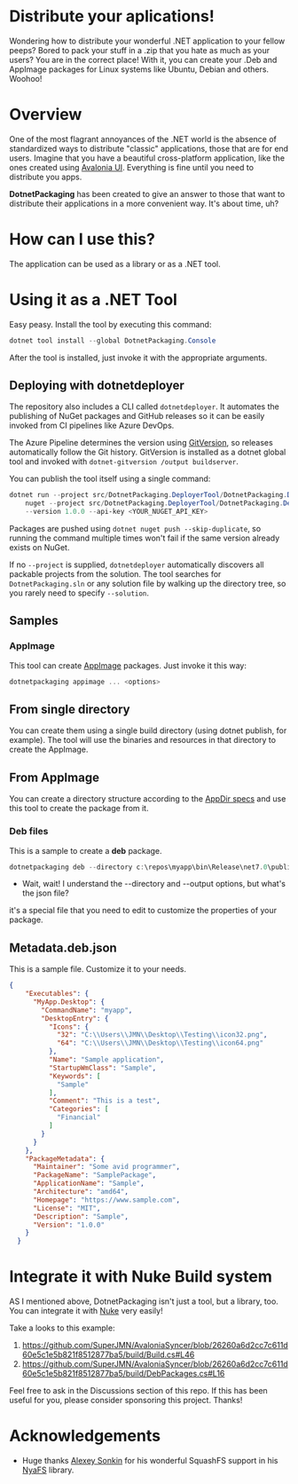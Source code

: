 # Distribute your aplications!

Wondering how to distribute your wonderful .NET application to your fellow peeps? Bored to pack your stuff in a .zip that you hate as much as your users? You are in the correct place!
With it, you can create your .Deb and AppImage packages for Linux systems like Ubuntu, Debian and others. Woohoo!

# Overview

One of the most flagrant annoyances of the .NET world is the absence of standardized ways to distribute "classic" applications, those that are for end users. Imagine that you have a beautiful cross-platform application, like the ones created using [Avalonia UI](https://www.avaloniaui.net). Everything is fine until you need to distribute you apps. 

**DotnetPackaging** has been created to give an answer to those that want to distribute their applications in a more convenient way. It's about time, uh?

# How can I use this?

The application can be used as a library or as a .NET tool.

# Using it as a .NET Tool

Easy peasy. Install the tool by executing this command:

```powershell
dotnet tool install --global DotnetPackaging.Console
```

After the tool is installed, just invoke it with the appropriate arguments.

## Deploying with dotnetdeployer

The repository also includes a CLI called `dotnetdeployer`. It automates the
publishing of NuGet packages and GitHub releases so it can be easily invoked
from CI pipelines like Azure DevOps.

The Azure Pipeline determines the version using [GitVersion](https://gitversion.net),
so releases automatically follow the Git history. GitVersion is installed as a
dotnet global tool and invoked with `dotnet-gitversion /output buildserver`.

You can publish the tool itself using a single command:

```powershell
dotnet run --project src/DotnetPackaging.DeployerTool/DotnetPackaging.DeployerTool.csproj -- \
    nuget --project src/DotnetPackaging.DeployerTool/DotnetPackaging.DeployerTool.csproj \
    --version 1.0.0 --api-key <YOUR_NUGET_API_KEY>
```

Packages are pushed using `dotnet nuget push --skip-duplicate`,
so running the command multiple times won't fail if the same version
already exists on NuGet.

If no `--project` is supplied, `dotnetdeployer` automatically discovers all packable projects from the solution. The tool searches for `DotnetPackaging.sln` or any solution file by walking up the directory tree, so you rarely need to specify `--solution`.

## Samples

### AppImage

This tool can create [AppImage](https://appimage.org) packages. Just invoke it this way:

```csharp
dotnetpackaging appimage ... <options>
```

## From single directory

You can create them using a single build directory (using dotnet publish, for example). The tool will use the binaries and resources in that directory to create the AppImage. 

## From AppImage

You can create a directory structure according to the [AppDir specs](https://docs.appimage.org/reference/appdir.html) and use this tool to create the package from it. 

### Deb files

This is a sample to create a **deb** package.

```powershell
dotnetpackaging deb --directory c:\repos\myapp\bin\Release\net7.0\publish\linux-x64 --metadata C:\Users\JMN\Desktop\Testing\metadata.deb.json --output c:\users\jmn\desktop\testing\myapp.1.0.0.x64.deb
```

- Wait, wait! I understand the --directory and --output options, but what's the json file?

it's a special file that you need to edit to customize the properties of your package.

## Metadata.deb.json

This is a sample file. Customize it to your needs.

```json
{
    "Executables": {
      "MyApp.Desktop": {
        "CommandName": "myapp",
        "DesktopEntry": {
          "Icons": {
            "32": "C:\\Users\\JMN\\Desktop\\Testing\\icon32.png",
            "64": "C:\\Users\\JMN\\Desktop\\Testing\\icon64.png"
          },
          "Name": "Sample application",
          "StartupWmClass": "Sample",
          "Keywords": [
            "Sample"
          ],
          "Comment": "This is a test",
          "Categories": [
            "Financial"
          ]
        }
      }
    },
    "PackageMetadata": {
      "Maintainer": "Some avid programmer",
      "PackageName": "SamplePackage",
      "ApplicationName": "Sample",
      "Architecture": "amd64",
      "Homepage": "https://www.sample.com",
      "License": "MIT",
      "Description": "Sample",
      "Version": "1.0.0"
    }
  }
```

# Integrate it with Nuke Build system

AS I mentioned above, DotnetPackaging isn't just a tool, but a library, too. You can integrate it with [Nuke](https://nuke.build) very easily!

Take a looks to this example:

1. https://github.com/SuperJMN/AvaloniaSyncer/blob/26260a6d2cc7c611d60e5c1e5b821f8512877ba5/build/Build.cs#L46
2. https://github.com/SuperJMN/AvaloniaSyncer/blob/26260a6d2cc7c611d60e5c1e5b821f8512877ba5/build/DebPackages.cs#L16

Feel free to ask in the Discussions section of this repo.
If this has been useful for you, please consider sponsoring this project. Thanks!

# Acknowledgements
- Huge thanks [Alexey Sonkin](https://github.com/teplofizik) for his wonderful SquashFS support in his [NyaFS](https://github.com/teplofizik/nyafs) library.
